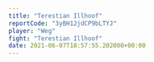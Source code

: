 ```yaml
---
title: "Terestian Illhoof"
reportCode: "3yBH12jdCP9bLTYJ"
player: "Weg"
fight: "Terestian Illhoof"
date: 2021-06-07T18:57:55.202000+00:00
---
```

